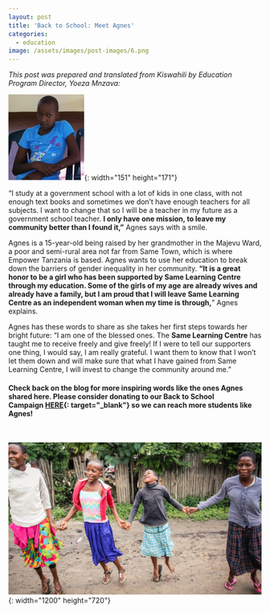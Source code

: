 ```yaml
---
layout: post
title: 'Back to School: Meet Agnes'
categories:
  - education
image: /assets/images/post-images/6.png
---
```


*This post was prepared and translated from Kiswahili by Education Program Director, Yoeza Mnzava:*

![](/uploads/agnes.jpg){: width="151" height="171"}

“I study at a government school with a lot of kids in one class, with not enough text books and sometimes we don’t have enough teachers for all subjects. I want to change that so I will be a teacher in my future as a government school teacher. **I only have one mission, to leave my community better than I found it,”** Agnes says with a smile.

Agnes is a 15-year-old being raised by her grandmother in the Majevu Ward, a poor and semi-rural area not far from Same Town, which is where Empower Tanzania is based. Agnes wants to use her education to break down the barriers of gender inequality in her community. **“It is a great honor to be a girl who has been supported by Same Learning Centre through my education. Some of the girls of my age are already wives and already have a family, but I am proud that I will leave Same Learning Centre as an independent woman when my time is through,**” Agnes explains.

Agnes has these words to share as she takes her first steps towards her bright future: “I am one of the blessed ones. The&nbsp;**Same Learning Centre** has taught me to receive freely and give freely\! If I were to tell our supporters one thing, I would say, I am really grateful. I want them to know that I won’t let them down and will make sure that what I have gained from Same Learning Centre, I will invest to change the community around me.”

#### **Check back on the blog for more inspiring words like the ones Agnes shared here. Please consider donating to our Back to School Campaign&nbsp;[HERE](https://empowertz.z2systems.com/np/clients/empowertz/donation.jsp?campaign=46&amp;fbclid=IwAR0UDxLV4um9uujUu5_lyPh714lc1bW7_MG_u4e7xCEHS_yZ3bXtmFBqMH8){: target="_blank"}&nbsp;so we can reach more students like Agnes\!**

&nbsp;

![](/uploads/samelearningcenter.jpg){: width="1200" height="720"}